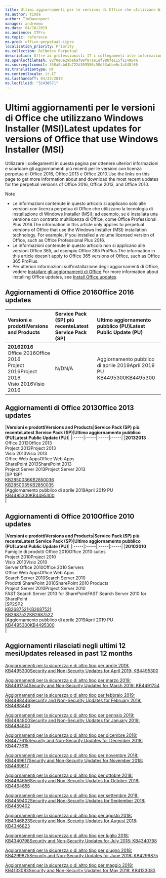 ```yaml
---
title: Ultimi aggiornamenti per le versioni di Office che utilizzano Windows Installer (MSI)
ms.author: timda
author: TimDavenport
manager: andrewmo
ms.date: 04/10/2019
ms.audience: ITPro
ms.topic: reference
ms.prod: office-perpetual-itpro
localization_priority: Priority
ms.collection: RelNotes_Perpetual
description: Offre ai professionisti IT i collegamenti alle informazioni sugli aggiornamenti più recenti delle versioni con licenza perpetua di Office 2016, Office 2013 e Office 2010
ms.openlocfilehash: 82f0e6e29bebaf99f87a91ef98bfe115f114954a
ms.sourcegitcommit: 358a0cbd1b722d309556c50d53abbe6c1a348f60
ms.translationtype: HT
ms.contentlocale: it-IT
ms.lasthandoff: 04/23/2019
ms.locfileid: "32438571"
---
```

# <a name="latest-updates-for-versions-of-office-that-use-windows-installer-msi"></a><span data-ttu-id="78f6f-103">Ultimi aggiornamenti per le versioni di Office che utilizzano Windows Installer (MSI)</span><span class="sxs-lookup"><span data-stu-id="78f6f-103">Latest updates for versions of Office that use Windows Installer (MSI)</span></span>

<span data-ttu-id="78f6f-104">Utilizzare i collegamenti in questa pagina per ottenere ulteriori informazioni e scaricare gli aggiornamenti più recenti per le versioni con licenza perpetua di Office 2016, Office 2013 e Office 2010.</span><span class="sxs-lookup"><span data-stu-id="78f6f-104">Use the links on this page to get more information about and download the most recent updates for the perpetual versions of Office 2016, Office 2013, and Office 2010.</span></span>
  
 
> [!NOTE]
> - <span data-ttu-id="78f6f-p101">Le informazioni contenute in questo articolo si applicano solo alle versioni con licenza perpetua di Office che utilizzano la tecnologia di installazione di Windows Installer (MSI); ad esempio, se è installata una versione con contratto multilicenza di Office, come Office Professional Plus 2016.</span><span class="sxs-lookup"><span data-stu-id="78f6f-p101">The information in this article only applies to perpetual versions of Office that use the Windows Installer (MSI) installation technology. For example, if you installed a volume licensed version of Office, such as Office Professional Plus 2016.</span></span>
> - <span data-ttu-id="78f6f-107">Le informazioni contenute in questo articolo non si applicano alle versioni Office 365, ad esempio Office 365 ProPlus.</span><span class="sxs-lookup"><span data-stu-id="78f6f-107">The information in this article doesn't apply to Office 365 versions of Office, such as Office 365 ProPlus.</span></span>
> - <span data-ttu-id="78f6f-108">Per ulteriori informazioni sull'installazione degli aggiornamenti di Office, vedere [Installare gli aggiornamenti di Office](https://support.office.com/article/2ab296f3-7f03-43a2-8e50-46de917611c5).</span><span class="sxs-lookup"><span data-stu-id="78f6f-108">For more information about installing Office updates, see [Install Office updates](https://support.office.com/article/2ab296f3-7f03-43a2-8e50-46de917611c5).</span></span> 


## <a name="office-2016-updates"></a><span data-ttu-id="78f6f-109">Aggiornamenti di Office 2016</span><span class="sxs-lookup"><span data-stu-id="78f6f-109">Office 2016 updates</span></span>

|<span data-ttu-id="78f6f-110">**Versioni e prodotti**</span><span class="sxs-lookup"><span data-stu-id="78f6f-110">**Versions and Products**</span></span>|<span data-ttu-id="78f6f-111">**Service Pack (SP) più recente**</span><span class="sxs-lookup"><span data-stu-id="78f6f-111">**Latest Service Pack (SP)**</span></span>|<span data-ttu-id="78f6f-112">**Ultimo aggiornamento pubblico (PU)**</span><span class="sxs-lookup"><span data-stu-id="78f6f-112">**Latest Public Update (PU)**</span></span>|
|:-----|:-----|:-----|
|<span data-ttu-id="78f6f-113">**2016**</span><span class="sxs-lookup"><span data-stu-id="78f6f-113">**2016**</span></span> <br/> <span data-ttu-id="78f6f-114">Office 2016</span><span class="sxs-lookup"><span data-stu-id="78f6f-114">Office 2016</span></span>  <br/> <span data-ttu-id="78f6f-115">Project 2016</span><span class="sxs-lookup"><span data-stu-id="78f6f-115">Project 2016</span></span>  <br/> <span data-ttu-id="78f6f-116">Visio 2016</span><span class="sxs-lookup"><span data-stu-id="78f6f-116">Visio 2016</span></span>  <br/> |<span data-ttu-id="78f6f-117">N/D</span><span class="sxs-lookup"><span data-stu-id="78f6f-117">N/A</span></span>  <br/> |<span data-ttu-id="78f6f-118">Aggiornamento pubblico di aprile 2019</span><span class="sxs-lookup"><span data-stu-id="78f6f-118">April 2019 PU</span></span>  <br/> [<span data-ttu-id="78f6f-119">KB4495300</span><span class="sxs-lookup"><span data-stu-id="78f6f-119">KB4495300</span></span>](https://support.microsoft.com/help/4495300) <br/> |
   
## <a name="office-2013-updates"></a><span data-ttu-id="78f6f-120">Aggiornamenti di Office 2013</span><span class="sxs-lookup"><span data-stu-id="78f6f-120">Office 2013 updates</span></span>

|<span data-ttu-id="78f6f-121">**Versioni e prodotti**</span><span class="sxs-lookup"><span data-stu-id="78f6f-121">**Versions and Products**</span></span>|<span data-ttu-id="78f6f-122">**Service Pack (SP) più recente**</span><span class="sxs-lookup"><span data-stu-id="78f6f-122">**Latest Service Pack (SP)**</span></span>|<span data-ttu-id="78f6f-123">**Ultimo aggiornamento pubblico (PU)**</span><span class="sxs-lookup"><span data-stu-id="78f6f-123">**Latest Public Update (PU)**</span></span>|
|:-----|:-----|:-----|:-----|
|<span data-ttu-id="78f6f-124">**2013**</span><span class="sxs-lookup"><span data-stu-id="78f6f-124">**2013**</span></span> <br/> <span data-ttu-id="78f6f-125">Office 2013</span><span class="sxs-lookup"><span data-stu-id="78f6f-125">Office 2013</span></span>  <br/> <span data-ttu-id="78f6f-126">Project 2013</span><span class="sxs-lookup"><span data-stu-id="78f6f-126">Project 2013</span></span>  <br/> <span data-ttu-id="78f6f-127">Visio 2013</span><span class="sxs-lookup"><span data-stu-id="78f6f-127">Visio 2013</span></span>  <br/> <span data-ttu-id="78f6f-128">Office Web Apps</span><span class="sxs-lookup"><span data-stu-id="78f6f-128">Office Web Apps</span></span>  <br/> <span data-ttu-id="78f6f-129">SharePoint 2013</span><span class="sxs-lookup"><span data-stu-id="78f6f-129">SharePoint 2013</span></span>  <br/> <span data-ttu-id="78f6f-130">Project Server 2013</span><span class="sxs-lookup"><span data-stu-id="78f6f-130">Project Server 2013</span></span>  <br/> |<span data-ttu-id="78f6f-131">SP 1</span><span class="sxs-lookup"><span data-stu-id="78f6f-131">SP1</span></span> <br/> [<span data-ttu-id="78f6f-132">KB2850036</span><span class="sxs-lookup"><span data-stu-id="78f6f-132">KB2850036</span></span>](https://support.microsoft.com/kb/2850036) <br/>[<span data-ttu-id="78f6f-133">KB2850035</span><span class="sxs-lookup"><span data-stu-id="78f6f-133">KB2850035</span></span>](https://support.microsoft.com/kb/2850035) <br/> |<span data-ttu-id="78f6f-134">Aggiornamento pubblico di aprile 2019</span><span class="sxs-lookup"><span data-stu-id="78f6f-134">April 2019 PU</span></span>  <br/> [<span data-ttu-id="78f6f-135">KB4495300</span><span class="sxs-lookup"><span data-stu-id="78f6f-135">KB4495300</span></span>](https://support.microsoft.com/help/4495300) <br/> |
   
## <a name="office-2010-updates"></a><span data-ttu-id="78f6f-136">Aggiornamenti di Office 2010</span><span class="sxs-lookup"><span data-stu-id="78f6f-136">Office 2010 updates</span></span>

|<span data-ttu-id="78f6f-137">**Versioni e prodotti**</span><span class="sxs-lookup"><span data-stu-id="78f6f-137">**Versions and Products**</span></span>|<span data-ttu-id="78f6f-138">**Service Pack (SP) più recente**</span><span class="sxs-lookup"><span data-stu-id="78f6f-138">**Latest Service Pack (SP)**</span></span>|<span data-ttu-id="78f6f-139">**Ultimo aggiornamento pubblico (PU)**</span><span class="sxs-lookup"><span data-stu-id="78f6f-139">**Latest Public Update (PU)**</span></span>|
|:-----|:-----|:-----|:-----|
|<span data-ttu-id="78f6f-140">**2010**</span><span class="sxs-lookup"><span data-stu-id="78f6f-140">**2010**</span></span> <br/> <span data-ttu-id="78f6f-141">Famiglie di prodotti Office 2010</span><span class="sxs-lookup"><span data-stu-id="78f6f-141">Office 2010 suites</span></span>  <br/> <span data-ttu-id="78f6f-142">Project 2010</span><span class="sxs-lookup"><span data-stu-id="78f6f-142">Project 2010</span></span>  <br/> <span data-ttu-id="78f6f-143">Visio 2010</span><span class="sxs-lookup"><span data-stu-id="78f6f-143">Visio 2010</span></span>  <br/> <span data-ttu-id="78f6f-144">Server Office 2010</span><span class="sxs-lookup"><span data-stu-id="78f6f-144">Office 2010 Servers</span></span>  <br/> <span data-ttu-id="78f6f-145">Office Web Apps</span><span class="sxs-lookup"><span data-stu-id="78f6f-145">Office Web Apps</span></span>  <br/> <span data-ttu-id="78f6f-146">Search Server 2010</span><span class="sxs-lookup"><span data-stu-id="78f6f-146">Search Server 2010</span></span>  <br/> <span data-ttu-id="78f6f-147">Prodotti SharePoint 2010</span><span class="sxs-lookup"><span data-stu-id="78f6f-147">SharePoint 2010 Products</span></span>  <br/> <span data-ttu-id="78f6f-148">Project Server 2010</span><span class="sxs-lookup"><span data-stu-id="78f6f-148">Project Server 2010</span></span>  <br/> <span data-ttu-id="78f6f-149">FAST Search Server 2010 for SharePoint</span><span class="sxs-lookup"><span data-stu-id="78f6f-149">FAST Search Server 2010 for SharePoint</span></span>  <br/> |<span data-ttu-id="78f6f-150">SP2</span><span class="sxs-lookup"><span data-stu-id="78f6f-150">SP2</span></span> <br/>[<span data-ttu-id="78f6f-151">KB2687521</span><span class="sxs-lookup"><span data-stu-id="78f6f-151">KB2687521</span></span>](https://support.microsoft.com/kb/2687521) <br/> [<span data-ttu-id="78f6f-152">KB2687522</span><span class="sxs-lookup"><span data-stu-id="78f6f-152">KB2687522</span></span>](https://support.microsoft.com/kb/2687522) <br/> |<span data-ttu-id="78f6f-153">Aggiornamento pubblico di aprile 2019</span><span class="sxs-lookup"><span data-stu-id="78f6f-153">April 2019 PU</span></span> <br/>[<span data-ttu-id="78f6f-154">KB4495300</span><span class="sxs-lookup"><span data-stu-id="78f6f-154">KB4495300</span></span>](https://support.microsoft.com/help/4495300) <br/>|
   

   
## <a name="updates-released-in-past-12-months"></a><span data-ttu-id="78f6f-155">Aggiornamenti rilasciati negli ultimi 12 mesi</span><span class="sxs-lookup"><span data-stu-id="78f6f-155">Updates released in past 12 months</span></span>

[<span data-ttu-id="78f6f-156">Aggiornamenti per la sicurezza e di altro tipo per aprile 2019: KB4495300</span><span class="sxs-lookup"><span data-stu-id="78f6f-156">Security and Non-Security Updates for April 2019: KB4495300</span></span>](https://support.microsoft.com/it-IT/help/4495300)

[<span data-ttu-id="78f6f-157">Aggiornamenti per la sicurezza o di altro tipo per marzo 2019: KB4491754</span><span class="sxs-lookup"><span data-stu-id="78f6f-157">Security and Non-Security Updates for March 2019: KB4491754</span></span>](https://support.microsoft.com/it-IT/help/4491754) 

[<span data-ttu-id="78f6f-158">Aggiornamenti per la sicurezza o di altro tipo per febbraio 2019: KB4488446</span><span class="sxs-lookup"><span data-stu-id="78f6f-158">Security and Non-Security Updates for February 2019: KB4488446</span></span>](https://support.microsoft.com/help/4488446)

[<span data-ttu-id="78f6f-159">Aggiornamenti per la sicurezza o di altro tipo per gennaio 2019: KB4484800</span><span class="sxs-lookup"><span data-stu-id="78f6f-159">Security and Non-Security Updates for January 2019: KB4484800</span></span>](https://support.microsoft.com/help/4484800)

[<span data-ttu-id="78f6f-160">Aggiornamenti per la sicurezza o di altro tipo per dicembre 2018: KB4477615</span><span class="sxs-lookup"><span data-stu-id="78f6f-160">Security and Non-Security Updates for December 2018: KB4477615</span></span>](https://support.microsoft.com/help/4477615)

[<span data-ttu-id="78f6f-161">Aggiornamenti per la sicurezza o di altro tipo per novembre 2018: KB4469617</span><span class="sxs-lookup"><span data-stu-id="78f6f-161">Security and Non-Security Updates for November 2018: KB4469617</span></span>](https://support.microsoft.com/help/4469617)

[<span data-ttu-id="78f6f-162">Aggiornamenti per la sicurezza o di altro tipo per ottobre 2018: KB4464656</span><span class="sxs-lookup"><span data-stu-id="78f6f-162">Security and Non-Security Updates for October 2018: KB4464656</span></span>](https://support.microsoft.com/help/4464656)

[<span data-ttu-id="78f6f-163">Aggiornamenti per la sicurezza o di altro tipo per settembre 2018: KB4459402</span><span class="sxs-lookup"><span data-stu-id="78f6f-163">Security and Non-Security Updates for September 2018: KB4459402</span></span>](https://support.microsoft.com/help/4459402) 

[<span data-ttu-id="78f6f-164">Aggiornamenti per la sicurezza o di altro tipo per agosto 2018: KB4346823</span><span class="sxs-lookup"><span data-stu-id="78f6f-164">Security and Non-Security Updates for August 2018: KB4346823</span></span>](https://support.microsoft.com/help/4346823)   

[<span data-ttu-id="78f6f-165">Aggiornamenti per la sicurezza o di altro tipo per luglio 2018: KB4340798</span><span class="sxs-lookup"><span data-stu-id="78f6f-165">Security and Non-Security Updates for July 2018: KB4340798</span></span>](https://support.microsoft.com/help/4340798)   

[<span data-ttu-id="78f6f-166">Aggiornamenti per la sicurezza o di altro tipo per giugno 2018: KB4299875</span><span class="sxs-lookup"><span data-stu-id="78f6f-166">Security and Non-Security Updates for June 2018: KB4299875</span></span>](https://support.microsoft.com/help/4299875)  

[<span data-ttu-id="78f6f-167">Aggiornamenti per la sicurezza o di altro tipo per maggio 2018: KB4133083</span><span class="sxs-lookup"><span data-stu-id="78f6f-167">Security and Non-Security Updates for May 2018: KB4133083 </span></span>](https://support.microsoft.com/it-IT/help/4133083)
  
 
  
 
  

  
   
  

